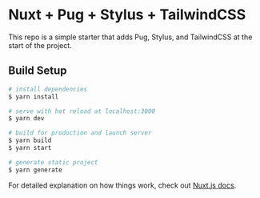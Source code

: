 # Nuxt + Pug + Stylus + TailwindCSS

This repo is a simple starter that adds Pug, Stylus, and TailwindCSS at the start of the project. 

## Build Setup

```bash
# install dependencies
$ yarn install

# serve with hot reload at localhost:3000
$ yarn dev

# build for production and launch server
$ yarn build
$ yarn start

# generate static project
$ yarn generate
```

For detailed explanation on how things work, check out [Nuxt.js docs](https://nuxtjs.org).
